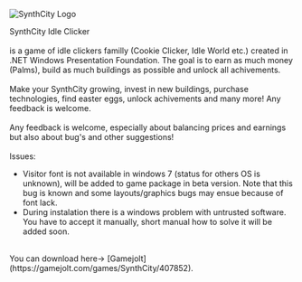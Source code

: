 ![SynthCity Logo](https://m.gjcdn.net/fireside-post-image/500/1919065-dgwc4rci-v4.jpg)

SynthCity Idle Clicker</br>
</br>
is a game of idle clickers familly (Cookie Clicker, Idle World etc.) created in .NET Windows Presentation Foundation. The goal is to earn as much money (Palms), build as much buildings as possible and unlock all achivements.</br>
</br>
Make your SynthCity growing, invest in new buildings, purchase technologies, find easter eggs, unlock achivements and many more! Any feedback is welcome.</br>
</br>
Any feedback is welcome, especially about balancing prices and earnings but also about bug's and other suggestions!</br>
</br>
Issues:</br>
- Visitor font is not available in windows 7 (status for others OS is unknown), will be added to game package in beta version. Note that this bug is known and some layouts/graphics bugs may ensue because of font lack.
- During instalation there is a windows problem with untrusted software. You have to accept it manually, short manual how to solve it will be added soon.
</br>
You can download here-> [Gamejolt](https://gamejolt.com/games/SynthCity/407852).</br>
